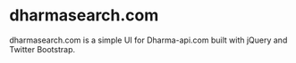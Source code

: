 dharmasearch.com
================

dharmasearch.com is a simple UI for Dharma-api.com built with jQuery and Twitter Bootstrap.